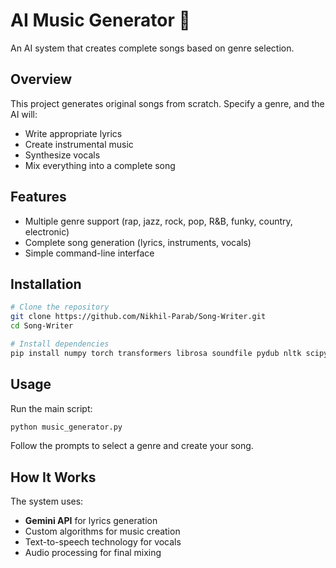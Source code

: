 # AI Music Generator 🎵

An AI system that creates complete songs based on genre selection.

## Overview

This project generates original songs from scratch. Specify a genre, and the AI will:

- Write appropriate lyrics
- Create instrumental music
- Synthesize vocals
- Mix everything into a complete song

## Features

- Multiple genre support (rap, jazz, rock, pop, R&B, funky, country, electronic)
- Complete song generation (lyrics, instruments, vocals)
- Simple command-line interface

## Installation

```bash
# Clone the repository
git clone https://github.com/Nikhil-Parab/Song-Writer.git
cd Song-Writer

# Install dependencies
pip install numpy torch transformers librosa soundfile pydub nltk scipy tensorflow TTS
```

## Usage

Run the main script:

```bash
python music_generator.py
```

Follow the prompts to select a genre and create your song.

## How It Works

The system uses:

- **Gemini API** for lyrics generation
- Custom algorithms for music creation
- Text-to-speech technology for vocals
- Audio processing for final mixing
